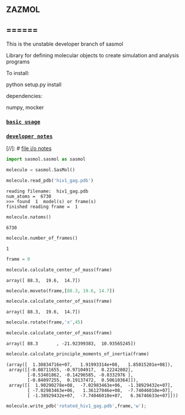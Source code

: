 ## ZAZMOL
## ======

This is the unstable developer branch of sasmol

Library for defining molecular objects to create simulation and analysis programs

To install:

python setup.py install

dependencies:

numpy,
mocker

### [`basic usage`](doc_files/basic_usage.md)

### [`developer notes`](development_tools/notes.md)

[//]: # [file i/o notes](development_tools/file_io_experiments.md)



```python
import sasmol.sasmol as sasmol
```


```python
molecule = sasmol.SasMol()
```


```python
molecule.read_pdb('hiv1_gag.pdb')
```

    reading filename:  hiv1_gag.pdb
    num_atoms =  6730
    >>> found  1  model(s) or frame(s)
    finished reading frame =  1



```python
molecule.natoms()
```




    6730




```python
molecule.number_of_frames()
```




    1




```python
frame = 0
```


```python
molecule.calculate_center_of_mass(frame)
```




    array([ 88.3,  19.6,  14.7])




```python
molecule.moveto(frame,[88.3, 19.6, 14.7])
```


```python
molecule.calculate_center_of_mass(frame)
```




    array([ 88.3,  19.6,  14.7])




```python
molecule.rotate(frame,'x',45)
```


```python
molecule.calculate_center_of_mass(frame)
```




    array([ 88.3       , -21.92399383,  10.93565245])




```python
molecule.calculate_principle_moments_of_inertia(frame)
```




    (array([  1.30834716e+07,   1.91993314e+08,   1.85015201e+08]),
     array([[-0.08711655, -0.97104917,  0.22242802],
            [-0.53401862, -0.14296585, -0.8332976 ],
            [-0.84097255,  0.19137472,  0.50610364]]),
     array([[  1.90290278e+08,  -7.02983463e+06,  -1.38929432e+07],
            [ -7.02983463e+06,   1.36127046e+08,  -7.74046010e+07],
            [ -1.38929432e+07,  -7.74046010e+07,   6.36746633e+07]]))




```python
molecule.write_pdb('rotated_hiv1_gag.pdb',frame,'w');
```
